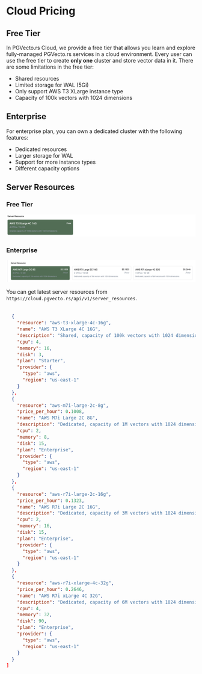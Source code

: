 # Cloud Pricing

## Free Tier

In PGVecto.rs Cloud, we provide a free tier that allows you learn and explore fully-managed PGVecto.rs services in a cloud environment. Every user can use the free tier to create **only one** cluster and store vector data in it. There are some limitations in the free tier:
- Shared resources
- Limited storage for WAL (5Gi)
- Only support AWS T3 XLarge instance type
- Capacity of 100k vectors with 1024 dimensions 

## Enterprise

For enterprise plan, you can own a dedicated cluster with the following features:
- Dedicated resources
- Larger storage for WAL
- Support for more instance types
- Different capacity options

## Server Resources

### Free Tier

![](../images/freetier_server_resources.png)

### Enterprise

![](../images/enterprise_server_resources.png)


You can get latest server resources from `https://cloud.pgvecto.rs/api/v1/server_resources`.

```json

  {
    "resource": "aws-t3-xlarge-4c-16g",
    "name": "AWS T3 XLarge 4C 16G",
    "description": "Shared, capacity of 100k vectors with 1024 dimensions",
    "cpu": 4,
    "memory": 16,
    "disk": 3,
    "plan": "Starter",
    "provider": {
      "type": "aws",
      "region": "us-east-1"
    }
  },
  {
    "resource": "aws-m7i-large-2c-8g",
    "price_per_hour": 0.1008,
    "name": "AWS M7i Large 2C 8G",
    "description": "Dedicated, capacity of 1M vectors with 1024 dimensions",
    "cpu": 2,
    "memory": 8,
    "disk": 15,
    "plan": "Enterprise",
    "provider": {
      "type": "aws",
      "region": "us-east-1"
    }
  },
  {
    "resource": "aws-r7i-large-2c-16g",
    "price_per_hour": 0.1323,
    "name": "AWS R7i Large 2C 16G",
    "description": "Dedicated, capacity of 3M vectors with 1024 dimensions",
    "cpu": 2,
    "memory": 16,
    "disk": 15,
    "plan": "Enterprise",
    "provider": {
      "type": "aws",
      "region": "us-east-1"
    }
  },
  {
    "resource": "aws-r7i-xlarge-4c-32g",
    "price_per_hour": 0.2646,
    "name": "AWS R7i xLarge 4C 32G",
    "description": "Dedicated, capacity of 6M vectors with 1024 dimensions",
    "cpu": 4,
    "memory": 32,
    "disk": 90,
    "plan": "Enterprise",
    "provider": {
      "type": "aws",
      "region": "us-east-1"
    }
  }
]
```
